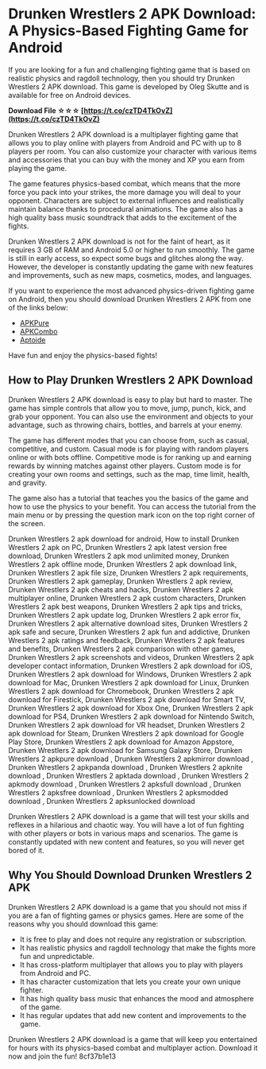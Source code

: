 
 
# Drunken Wrestlers 2 APK Download: A Physics-Based Fighting Game for Android
  
If you are looking for a fun and challenging fighting game that is based on realistic physics and ragdoll technology, then you should try Drunken Wrestlers 2 APK download. This game is developed by Oleg Skutte and is available for free on Android devices.
 
**Download File ☆☆☆ [https://t.co/czTD4TkOvZ](https://t.co/czTD4TkOvZ)**


  
Drunken Wrestlers 2 APK download is a multiplayer fighting game that allows you to play online with players from Android and PC with up to 8 players per room. You can also customize your character with various items and accessories that you can buy with the money and XP you earn from playing the game.
  
The game features physics-based combat, which means that the more force you pack into your strikes, the more damage you will deal to your opponent. Characters are subject to external influences and realistically maintain balance thanks to procedural animations. The game also has a high quality bass music soundtrack that adds to the excitement of the fights.
  
Drunken Wrestlers 2 APK download is not for the faint of heart, as it requires 3 GB of RAM and Android 5.0 or higher to run smoothly. The game is still in early access, so expect some bugs and glitches along the way. However, the developer is constantly updating the game with new features and improvements, such as new maps, cosmetics, modes, and languages.
  
If you want to experience the most advanced physics-driven fighting game on Android, then you should download Drunken Wrestlers 2 APK from one of the links below:
  
- [APKPure](https://apkpure.com/drunken-wrestlers-2/com.skutteoleg.dw2)
- [APKCombo](https://apkcombo.com/drunken-wrestlers-2/com.skutteoleg.dw2/)
- [Aptoide](https://drunken-wrestlers-2.en.aptoide.com/app)

Have fun and enjoy the physics-based fights!
  
## How to Play Drunken Wrestlers 2 APK Download
  
Drunken Wrestlers 2 APK download is easy to play but hard to master. The game has simple controls that allow you to move, jump, punch, kick, and grab your opponent. You can also use the environment and objects to your advantage, such as throwing chairs, bottles, and barrels at your enemy.
  
The game has different modes that you can choose from, such as casual, competitive, and custom. Casual mode is for playing with random players online or with bots offline. Competitive mode is for ranking up and earning rewards by winning matches against other players. Custom mode is for creating your own rooms and settings, such as the map, time limit, health, and gravity.
  
The game also has a tutorial that teaches you the basics of the game and how to use the physics to your benefit. You can access the tutorial from the main menu or by pressing the question mark icon on the top right corner of the screen.
 
Drunken Wrestlers 2 apk download for android,  How to install Drunken Wrestlers 2 apk on PC,  Drunken Wrestlers 2 apk latest version free download,  Drunken Wrestlers 2 apk mod unlimited money,  Drunken Wrestlers 2 apk offline mode,  Drunken Wrestlers 2 apk download link,  Drunken Wrestlers 2 apk file size,  Drunken Wrestlers 2 apk requirements,  Drunken Wrestlers 2 apk gameplay,  Drunken Wrestlers 2 apk review,  Drunken Wrestlers 2 apk cheats and hacks,  Drunken Wrestlers 2 apk multiplayer online,  Drunken Wrestlers 2 apk custom characters,  Drunken Wrestlers 2 apk best weapons,  Drunken Wrestlers 2 apk tips and tricks,  Drunken Wrestlers 2 apk update log,  Drunken Wrestlers 2 apk error fix,  Drunken Wrestlers 2 apk alternative download sites,  Drunken Wrestlers 2 apk safe and secure,  Drunken Wrestlers 2 apk fun and addictive,  Drunken Wrestlers 2 apk ratings and feedback,  Drunken Wrestlers 2 apk features and benefits,  Drunken Wrestlers 2 apk comparison with other games,  Drunken Wrestlers 2 apk screenshots and videos,  Drunken Wrestlers 2 apk developer contact information,  Drunken Wrestlers 2 apk download for iOS,  Drunken Wrestlers 2 apk download for Windows,  Drunken Wrestlers 2 apk download for Mac,  Drunken Wrestlers 2 apk download for Linux,  Drunken Wrestlers 2 apk download for Chromebook,  Drunken Wrestlers 2 apk download for Firestick,  Drunken Wrestlers 2 apk download for Smart TV,  Drunken Wrestlers 2 apk download for Xbox One,  Drunken Wrestlers 2 apk download for PS4,  Drunken Wrestlers 2 apk download for Nintendo Switch,  Drunken Wrestlers 2 apk download for VR headset,  Drunken Wrestlers 2 apk download for Steam,  Drunken Wrestlers 2 apk download for Google Play Store,  Drunken Wrestlers 2 apk download for Amazon Appstore,  Drunken Wrestlers 2 apk download for Samsung Galaxy Store,  Drunken Wrestlers 2 apkpure download ,  Drunken Wrestlers 2 apkmirror download ,  Drunken Wrestlers 2 apkpanda download ,  Drunken Wrestlers 2 apknite download ,  Drunken Wrestlers 2 apktada download ,  Drunken Wrestlers 2 apkmody download ,  Drunken Wrestlers 2 apksfull download ,  Drunken Wrestlers 2 apksfree download ,  Drunken Wrestlers 2 apksmodded download ,  Drunken Wrestlers 2 apksunlocked download
  
Drunken Wrestlers 2 APK download is a game that will test your skills and reflexes in a hilarious and chaotic way. You will have a lot of fun fighting with other players or bots in various maps and scenarios. The game is constantly updated with new content and features, so you will never get bored of it.
  
## Why You Should Download Drunken Wrestlers 2 APK
  
Drunken Wrestlers 2 APK download is a game that you should not miss if you are a fan of fighting games or physics games. Here are some of the reasons why you should download this game:

- It is free to play and does not require any registration or subscription.
- It has realistic physics and ragdoll technology that make the fights more fun and unpredictable.
- It has cross-platform multiplayer that allows you to play with players from Android and PC.
- It has character customization that lets you create your own unique fighter.
- It has high quality bass music that enhances the mood and atmosphere of the game.
- It has regular updates that add new content and improvements to the game.

Drunken Wrestlers 2 APK download is a game that will keep you entertained for hours with its physics-based combat and multiplayer action. Download it now and join the fun!
 8cf37b1e13
 
